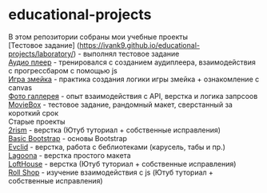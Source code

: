 # educational-projects
В этом репозитории собраны мои учебные проекты    
    [Тестовое задание] (https://ivank9.github.io/educational-projects/laboratory/) - выполнял тестовое задание       
    [Аудио плеер](https://rolling-scopes-school.github.io/ivank9-JSFEPRESCHOOL2024Q2/js30-audio-player/) - тренировался с созданием аудиплеера, взаимодействия с прогрессбаром с помощью js     
    [Игра змейка](https://rolling-scopes-school.github.io/ivank9-JSFEPRESCHOOL2024Q2/random-game/) - практика создания логики игры змейка + ознакомление с canvas     
    [Фото галлерея](https://rolling-scopes-school.github.io/ivank9-JSFEPRESCHOOL2024Q2/image-gallery/) - опыт взаимодействия с API, верстка и логика запрсоов     
    [MovieBox](https://ivank9.github.io/educational-projects/MovieBox/) - тестовое задание, рандомный макет, сверстанный за короткий срок   
    Старые проекты     
    [2rism](https://ivank9.github.io/educational-projects/2rism/) - верстка (Ютуб туториал + собственные исправления)    
    [Basic Bootstrap](https://ivank9.github.io/educational-projects/Basics%20Bootstrap/) - основы Bootstrap    
    [Evclid](https://ivank9.github.io/educational-projects/Educational%20project%20Evclid/) - верстка, работа с беблиотеками (карусель, табы и пр.)    
    [Lagoona](https://ivank9.github.io/educational-projects/Educational%20project%20Lagoona/) - верстка простого макета     
    [LoftHouse](https://ivank9.github.io/educational-projects/LoftHouse/) - верстка (Ютуб туториал + собственные исправления)        
    [Roll Shop](https://ivank9.github.io/educational-projects/RollShop/) - изучение взаимодействия с js (Ютуб туториал + собственные исправления)      
    
